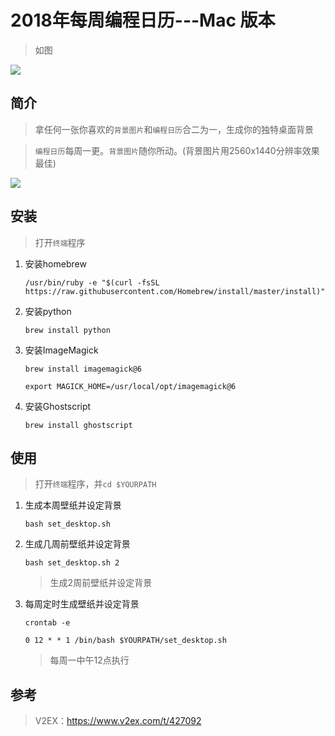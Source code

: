 # 2018年每周编程日历---Mac 版本

> 如图

![](./data/code\_calendar\_wallpaper\_06.jpg)

## 简介

> 拿任何一张你喜欢的`背景图片`和`编程日历`合二为一，生成你的独特桌面背景

> `编程日历`每周一更。`背景图片`随你所动。(背景图片用2560x1440分辨率效果最佳)

![](./source/python\_calander.jpg)

## 安装

> 打开`终端`程序

1. 安装homebrew

	  `/usr/bin/ruby -e "$(curl -fsSL https://raw.githubusercontent.com/Homebrew/install/master/install)"`

2. 安装python

      `brew install python`

3. 安装ImageMagick

      `brew install imagemagick@6`

      `export MAGICK_HOME=/usr/local/opt/imagemagick@6`

4. 安装Ghostscript

      `brew install ghostscript`

## 使用

> 打开`终端`程序，并`cd $YOURPATH`

1. 生成本周壁纸并设定背景

      `bash set_desktop.sh`

      
2. 生成几周前壁纸并设定背景

      `bash set_desktop.sh 2`

	  > 生成2周前壁纸并设定背景


3. 每周定时生成壁纸并设定背景

      `crontab -e`

	  `0 12 * * 1 /bin/bash $YOURPATH/set_desktop.sh` 

	  > 每周一中午12点执行

## 参考

> V2EX：https://www.v2ex.com/t/427092
